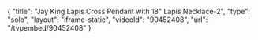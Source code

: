 {
    "title": "Jay King Lapis Cross Pendant with 18\" Lapis Necklace-2",
    "type": "solo",
    "layout": "iframe-static",
    "videoId": "90452408",
    "url": "\/tvpembed\/90452408"
}
